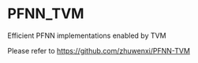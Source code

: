# PFNN_TVM
Efficient PFNN implementations enabled by TVM

Please refer to https://github.com/zhuwenxi/PFNN-TVM
